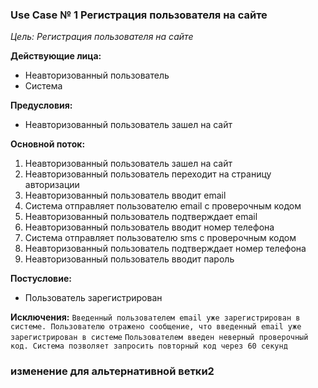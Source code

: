 ### Use Case № 1 Регистрация пользователя на сайте

*Цель: Регистрация пользователя на сайте*

**Действующие лица:** 
- Неавторизованный пользователь
- Система

**Предусловия:**
- Неавторизованный пользователь зашел на сайт


**Основной поток:**
1. Неавторизованный пользователь зашел на сайт
2. Неавторизованный пользователь переходит на страницу авторизации
3. Неавторизованный пользователь вводит email
4. Система отправляет пользователю email с проверочным кодом
5. Неавторизованный пользователь подтверждает email
6. Неавторизованный пользователь вводит номер телефона
7. Система отправляет пользователю sms с проверочным кодом
8. Неавторизованный пользователь подтверждает номер телефона
9. Неавторизованный пользователь вводит пароль

**Постусловие:**
- Пользователь зарегистрирован

**Исключения:**
``Введенный пользователем email уже зарегистрирован в системе. Пользователю отражено сообщение, что введенный email уже зарегистрирован в системе``
``Пользователем введен неверный проверочный код. Система позволяет запросить повторный код через 60 секунд``

### изменение для альтернативной ветки2



